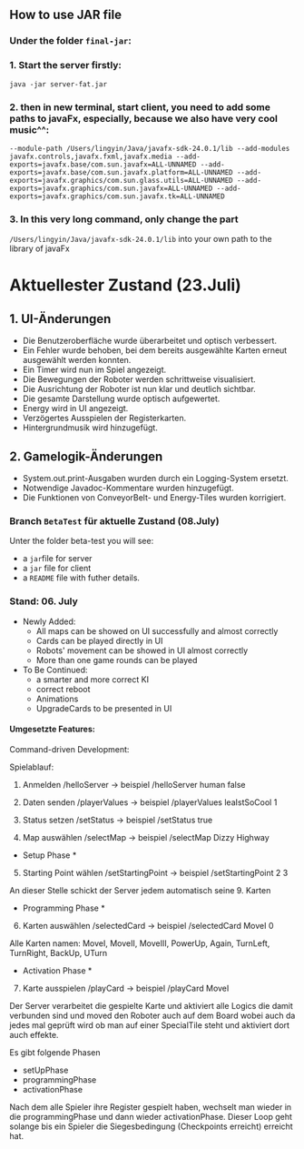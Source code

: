 ## How to use JAR file

### Under the folder `final-jar`:

### 1. Start the server firstly:

``` java -jar server-fat.jar ``` 

### 2. then in new terminal, start client, you need to add some paths to javaFx, especially, because we also have very cool music^^:
```--module-path /Users/lingyin/Java/javafx-sdk-24.0.1/lib --add-modules javafx.controls,javafx.fxml,javafx.media --add-exports=javafx.base/com.sun.javafx=ALL-UNNAMED --add-exports=javafx.base/com.sun.javafx.platform=ALL-UNNAMED --add-exports=javafx.graphics/com.sun.glass.utils=ALL-UNNAMED --add-exports=javafx.graphics/com.sun.javafx=ALL-UNNAMED --add-exports=javafx.graphics/com.sun.javafx.tk=ALL-UNNAMED```
### 3. In this very long command, only change the part
```/Users/lingyin/Java/javafx-sdk-24.0.1/lib``` into your own path to the library of javaFx
# Aktuellester Zustand (23.Juli)

## 1. UI-Änderungen

- Die Benutzeroberfläche wurde überarbeitet und optisch verbessert.
- Ein Fehler wurde behoben, bei dem bereits ausgewählte Karten erneut ausgewählt werden konnten.
- Ein Timer wird nun im Spiel angezeigt.
- Die Bewegungen der Roboter werden schrittweise visualisiert.
- Die Ausrichtung der Roboter ist nun klar und deutlich sichtbar.
- Die gesamte Darstellung wurde optisch aufgewertet.
- Energy wird in UI angezeigt.
- Verzögertes Ausspielen der Registerkarten.
- Hintergrundmusik wird hinzugefügt.

## 2. Gamelogik-Änderungen
- System.out.print-Ausgaben wurden durch ein Logging-System ersetzt.
- Notwendige Javadoc-Kommentare wurden hinzugefügt.
- Die Funktionen von ConveyorBelt- und Energy-Tiles wurden korrigiert.

### Branch ```BetaTest``` für aktuelle Zustand (08.July)
Unter the folder beta-test you will see:
- a ```jar```file for server
- a ```jar``` file for client
- a ```README``` file with futher details.

### Stand: 06. July
- Newly Added:
    - All maps can be showed on UI successfully and almost correctly
    - Cards can be played directly in UI
    - Robots' movement can be showed in UI almost correctly
    - More than one game rounds can be played
- To Be Continued:
    - a smarter and more correct KI
    - correct reboot
    - Animations
    - UpgradeCards to be presented in UI

#### Umgesetzte Features:

Command-driven Development:

Spielablauf:

1. Anmelden
   /helloServer <groupName> <isAi>             -> beispiel     /helloServer human false

2. Daten senden
   /playerValues <playerName> <robot>          -> beispiel     /playerValues leaIstSoCool 1

3. Status setzen
   /setStatus <ifReady>                        -> beispiel     /setStatus true

4. Map auswählen
   /selectMap <mapName>                        -> beispiel     /selectMap Dizzy Highway

* Setup Phase *

5. Starting Point wählen
   /setStartingPoint <x> <y>                   -> beispiel     /setStartingPoint 2 3

An dieser Stelle schickt der Server jedem automatisch seine 9. Karten

* Programming Phase *

6. Karten auswählen
   /selectedCard <cardName> <registerIndex>    -> beispiel     /selectedCard MoveI 0

Alle Karten namen:  MoveI, MoveII, MoveIII, PowerUp, Again, TurnLeft, TurnRight, BackUp, UTurn

* Activation Phase *

7. Karte ausspielen
   /playCard <cardName>                        -> beispiel     /playCard MoveI


Der Server verarbeitet die gespielte Karte und aktiviert alle Logics die damit verbunden sind und moved den Roboter auch auf dem
Board wobei auch da jedes mal geprüft wird ob man auf einer SpecialTile steht und aktiviert dort auch effekte.

Es gibt folgende Phasen
- setUpPhase
- programmingPhase
- activationPhase

Nach dem alle Spieler ihre Register gespielt haben, wechselt man wieder in die programmingPhase und dann wieder activationPhase.
Dieser Loop geht solange bis ein Spieler die Siegesbedingung (Checkpoints erreicht) erreicht hat.

